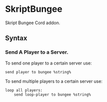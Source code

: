 # SkriptBungee
Skript Bungee Cord addon.
## Syntax
### Send A Player to a Server.
To send one player to a certain server use:
```
send player to bungee %string%
```
To send multiple players to a certain server use:
```
loop all players:
    send loop-player to bungee %string%
```
